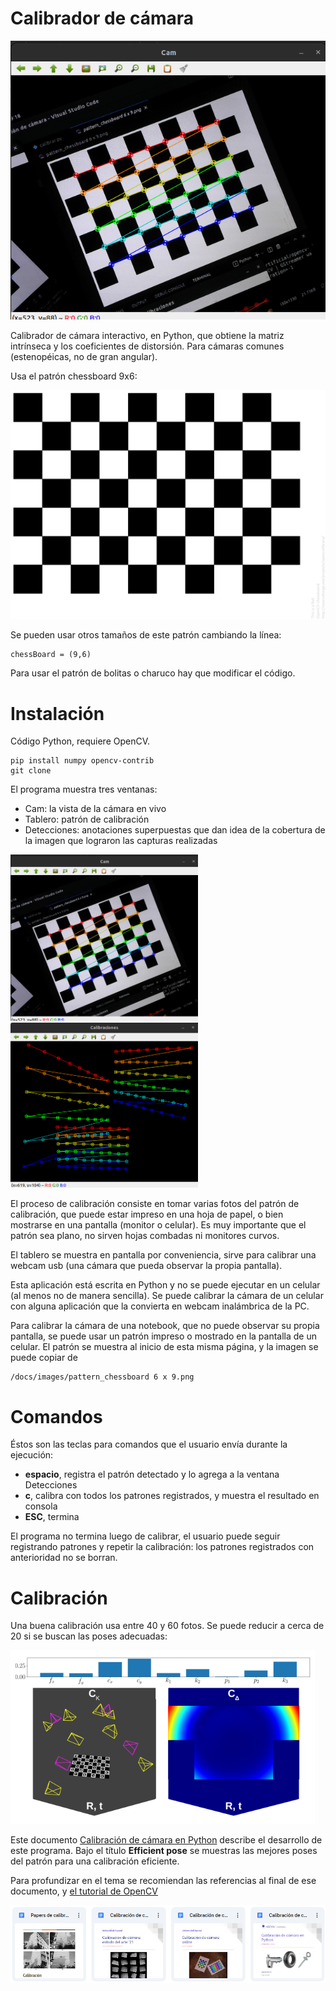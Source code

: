# Calibrador de cámara

<img src="./images/calibrate1.png">

Calibrador de cámara interactivo, en Python, que obtiene la matriz intrínseca y los coeficientes de distorsión.  Para cámaras comunes (estenopéicas, no de gran angular).

Usa el patrón chessboard 9x6:

<img src="./images/pattern_chessboard 6 x 9.png">

Se pueden usar otros tamaños de este patrón cambiando la línea:

    chessBoard = (9,6)

Para usar el patrón de bolitas o charuco hay que modificar el código.

# Instalación

Código Python, requiere OpenCV.

    pip install numpy opencv-contrib
    git clone 

El programa muestra tres ventanas:

- Cam: la vista de la cámara en vivo
- Tablero: patrón de calibración
- Detecciones: anotaciones superpuestas que dan idea de la cobertura de la imagen que lograron las capturas realizadas

<img src="./images/calibrate1.png" width=300>
<img src="./images/calibrate2.png" width=300>

El proceso de calibración consiste en tomar varias fotos del patrón de calibración, que puede estar impreso en una hoja de papel, o bien mostrarse en una pantalla (monitor o celular).  Es muy importante que el patrón sea plano, no sirven hojas combadas ni monitores curvos.

El tablero se muestra en pantalla por conveniencia, sirve para calibrar una webcam usb (una cámara que pueda observar la propia pantalla).  

Esta aplicación está escrita en Python y no se puede ejecutar en un celular (al menos no de manera sencilla).  Se puede calibrar la cámara de un celular con alguna aplicación que la convierta en webcam inalámbrica de la PC.

Para calibrar la cámara de una notebook, que no puede observar su propia pantalla, se puede usar un patrón impreso o mostrado en la pantalla de un celular.  El patrón se muestra al inicio de esta misma página, y la imagen se puede copiar de 

    /docs/images/pattern_chessboard 6 x 9.png

# Comandos
Éstos son las teclas para comandos que el usuario envía durante la ejecución:

- **espacio**, registra el patrón detectado y lo agrega a la ventana Detecciones
- **c**, calibra con todos los patrones registrados, y muestra el resultado en consola
- **ESC**, termina

El programa no termina luego de calibrar, el usuario puede seguir registrando patrones y repetir la calibración: los patrones registrados con anterioridad no se borran.

# Calibración
Una buena calibración usa entre 40 y 60 fotos.  Se puede reducir a cerca de 20 si se buscan las poses adecuadas:

<img src="./images/Efficient pose.png">

Este documento [Calibración de cámara en Python](https://docs.google.com/document/d/1mIRz3X5iICOr7jhdFvvJbPFms467_l0ha0ozVbz4bts/edit?usp=sharing) describe el desarrollo de este programa.  Bajo el título **Efficient pose** se muestras las mejores poses del patrón para una calibración eficiente.

Para profundizar en el tema se recomiendan las referencias al final de ese documento, y [el tutorial de OpenCV](https://docs.opencv.org/4.x/d4/d94/tutorial_camera_calibration.html)

<img src="./images/Documentos de calibración de cámara.png">